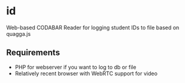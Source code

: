 # id
Web-based CODABAR Reader for logging student IDs to file based on quagga.js

## Requirements

- PHP for webserver if you want to log to db or file
- Relatively recent browser with WebRTC support for video
